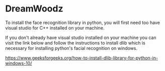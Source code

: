 # DreamWoodz

To install the face recognition library in python, you will first need too have visual studio for C++ installed on your machine. 

If you don't already have visual studio installed on your machine you can visit the link below and follow the instructions to install dlib which is necessary for installing python's facial recognition on windows.


https://www.geeksforgeeks.org/how-to-install-dlib-library-for-python-in-windows-10/
